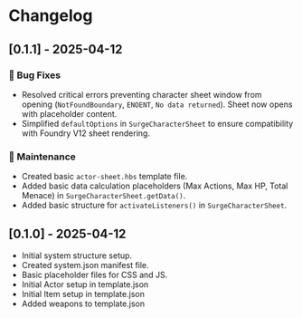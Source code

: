 # Changelog

## [0.1.1] - 2025-04-12

### 🐛 Bug Fixes

- Resolved critical errors preventing character sheet window from opening (`NotFoundBoundary`, `ENOENT`, `No data returned`). Sheet now opens with placeholder content.
- Simplified `defaultOptions` in `SurgeCharacterSheet` to ensure compatibility with Foundry V12 sheet rendering.

### 🔧 Maintenance

- Created basic `actor-sheet.hbs` template file.
- Added basic data calculation placeholders (Max Actions, Max HP, Total Menace) in `SurgeCharacterSheet.getData()`.
- Added basic structure for `activateListeners()` in `SurgeCharacterSheet`.

## [0.1.0] - 2025-04-12

- Initial system structure setup.
- Created system.json manifest file.
- Basic placeholder files for CSS and JS.
- Initial Actor setup in template.json
- Initial Item setup in template.json
- Added weapons to template.json
